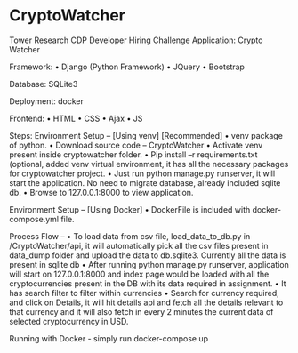 # CryptoWatcher

Tower Research CDP Developer Hiring Challenge
Application: Crypto Watcher

Framework:
•	Django (Python Framework)
•	JQuery
•	Bootstrap

Database: SQLite3

Deployment: docker

Frontend: 
•	HTML
•	CSS
•	Ajax
•	JS

Steps:
Environment Setup –  [Using venv] [Recommended]
•	venv package of python.
•	Download source code – CryptoWatcher
•	Activate venv present inside cryptowatcher folder.
•	Pip install –r requirements.txt (optional, added venv virtual environment, it has all the necessary packages for cryptowatcher project.
•	Just run python manage.py runserver, it will start the application. No need to migrate database, already included sqlite db.
•	Browse to 127.0.0.1:8000 to view application.

Environment Setup – [Using Docker]
•	DockerFile is included with docker-compose.yml file.


Process Flow – 
•	To load data from csv file, load_data_to_db.py in /CryptoWatcher/api, it will automatically pick all the csv files present in data_dump folder and upload the data to db.sqlite3. Currently all the data is present in sqlite db
•	After running python manage.py runserver, application will start on 127.0.0.1:8000 and index page would be loaded with all the cryptocurrencies present in the DB with its data required in assignment.
•	It has search filter to filter within currencies
•	Search for currency required, and click on Details, it will hit details api and fetch all the details relevant to that currency and it will also fetch in every 2 minutes the current data of selected cryptocurrency in USD.


Running with Docker - simply run docker-compose up